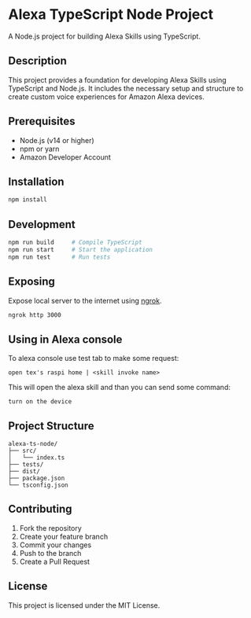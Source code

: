 # Alexa TypeScript Node Project

A Node.js project for building Alexa Skills using TypeScript.

## Description

This project provides a foundation for developing Alexa Skills using TypeScript and Node.js. It includes the necessary setup and structure to create custom voice experiences for Amazon Alexa devices.

## Prerequisites

- Node.js (v14 or higher)
- npm or yarn
- Amazon Developer Account

## Installation

```bash
npm install
```

## Development

```bash
npm run build     # Compile TypeScript
npm run start     # Start the application
npm run test      # Run tests
```

## Exposing
Expose local server to the internet using [ngrok](https://ngrok.com/).

```bash
ngrok http 3000
```

## Using in Alexa console
To alexa console use test tab to make some request:
```
open tex's raspi home | <skill invoke name>
```
This will open the alexa skill and than you can send some command:
```
turn on the device
```


## Project Structure

```
alexa-ts-node/
├── src/
│   └── index.ts
├── tests/
├── dist/
├── package.json
└── tsconfig.json
```

## Contributing

1. Fork the repository
2. Create your feature branch
3. Commit your changes
4. Push to the branch
5. Create a Pull Request

## License

This project is licensed under the MIT License.
